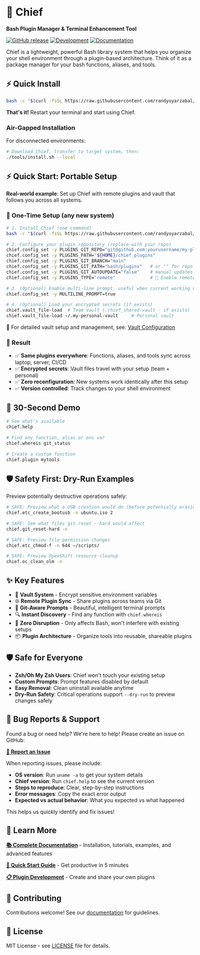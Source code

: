 # 🚀 Chief

**Bash Plugin Manager & Terminal Enhancement Tool**

[![GitHub release](https://img.shields.io/badge/Download-Release%20v3.1.0-green.svg?style=social)](https://github.com/randyoyarzabal/chief/releases/latest) [![Development](https://img.shields.io/badge/Dev%20Branch-v3.1.1-orange.svg?style=social)](https://github.com/randyoyarzabal/chief/tree/dev) [![Documentation](https://img.shields.io/badge/📖-Documentation-blue)](https://chief.reonetlabs.us)

Chief is a lightweight, powerful Bash library system that helps you organize your shell environment through a plugin-based architecture. Think of it as a package manager for your bash functions, aliases, and tools.

## ⚡ Quick Install

```bash
bash -c "$(curl -fsSL https://raw.githubusercontent.com/randyoyarzabal/chief/refs/heads/main/tools/install.sh)"
```

**That's it!** Restart your terminal and start using Chief.

### Air-Gapped Installation

For disconnected environments:

```bash
# Download Chief, transfer to target system, then:
./tools/install.sh --local
```

## ⚡ Quick Start: Portable Setup

**Real-world example**: Set up Chief with remote plugins and vault that follows you across all systems.

### 🚀 One-Time Setup (any new system)

```bash
# 1. Install Chief (one command)
bash -c "$(curl -fsSL https://raw.githubusercontent.com/randyoyarzabal/chief/refs/heads/main/tools/install.sh)"

# 2. Configure your plugin repository (replace with your repo)
chief.config_set -y PLUGINS_GIT_REPO="git@github.com:yourusername/my-plugins.git"
chief.config_set -y PLUGINS_PATH="${HOME}/chief_plugins"
chief.config_set -y PLUGINS_GIT_BRANCH="main"
chief.config_set -y PLUGINS_GIT_PATH="bash/plugins"   # or "" for repo root, this is plugins path relative to PLUGINS_PATH
chief.config_set -y PLUGINS_GIT_AUTOUPDATE="false"    # manual updates
chief.config_set -y PLUGINS_TYPE="remote"             # 🔑 Enable remote sync

# 3. (Optional) Enable multi-line prompt, useful when current working dir is deep.
chief.config_set -y MULTILINE_PROMPT=true 

# 4. (Optional) Load your encrypted secrets (if exists)
chief.vault_file-load  # Team vault (.chief_shared-vault - if exists)
chief.vault_file-load ~/.my-personal-vault     # Personal vault
```

📖 For detailed vault setup and management, see: [Vault Configuration](https://chief.reonetlabs.us/configuration.html#-vault-configuration)

### 🎯 Result

- ✅ **Same plugins everywhere**: Functions, aliases, and tools sync across laptop, server, CI/CD
- ✅ **Encrypted secrets**: Vault files travel with your setup (team + personal)
- ✅ **Zero reconfiguration**: New systems work identically after this setup
- ✅ **Version controlled**: Track changes to your shell environment

## 🚀 30-Second Demo

```bash
# See what's available
chief.help

# Find any function, alias or env var
chief.whereis git_status

# Create a custom function
chief.plugin mytools
```

## 🛡️ Safety First: Dry-Run Examples

Preview potentially destructive operations safely:

```bash
# SAFE: Preview what a USB creation would do (before potentially erasing a drive)
chief.etc_create_bootusb -n ubuntu.iso 2

# SAFE: See what files git reset --hard would affect
chief.git_reset-hard -n

# SAFE: Preview file permission changes
chief.etc_chmod-f -n 644 ~/scripts/

# SAFE: Preview OpenShift resource cleanup
chief.oc_clean_olm -n
```

## ✨ Key Features

- 🔐 **Vault System** - Encrypt sensitive environment variables
- 🌐 **Remote Plugin Sync** - Share plugins across teams via Git 
- 🎨 **Git-Aware Prompts** - Beautiful, intelligent terminal prompts
- 🔍 **Instant Discovery** - Find any function with `chief.whereis`
- 🚀 **Zero Disruption** - Only affects Bash, won't interfere with existing setups
- 📦 **Plugin Architecture** - Organize tools into reusable, shareable plugins

## 🛡️ Safe for Everyone

- **Zsh/Oh My Zsh Users**: Chief won't touch your existing setup
- **Custom Prompts**: Prompt features disabled by default
- **Easy Removal**: Clean uninstall available anytime
- **Dry-Run Safety**: Critical operations support `--dry-run` to preview changes safely

## 🐛 Bug Reports & Support

Found a bug or need help? We're here to help! Please create an issue on GitHub:

**[📝 Report an Issue](https://github.com/randyoyarzabal/chief/issues)**

When reporting issues, please include:

- **OS version**: Run `uname -a` to get your system details
- **Chief version**: Run `chief.help` to see the current version
- **Steps to reproduce**: Clear, step-by-step instructions
- **Error messages**: Copy the exact error output
- **Expected vs actual behavior**: What you expected vs what happened

This helps us quickly identify and fix issues!

## 📖 Learn More

**[📚 Complete Documentation](https://chief.reonetlabs.us)** - Installation, tutorials, examples, and advanced features

**[🔧 Quick Start Guide](https://chief.reonetlabs.us/getting-started)** - Get productive in 5 minutes

**[📋 Plugin Development](https://chief.reonetlabs.us/plugin-development)** - Create and share your own plugins

## 🤝 Contributing

Contributions welcome! See our [documentation](https://chief.reonetlabs.us/reference#contributing) for guidelines.

## 📄 License

MIT License - see [LICENSE](LICENSE) file for details.

